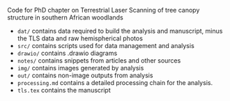 Code for PhD chapter on Terrestrial Laser Scanning of tree canopy structure in southern African woodlands

* `dat/` contains data required to build the analysis and manuscript, minus the TLS data and raw hemispherical photos
* `src/` contains scripts used for data management and analysis
* `drawio/` contains .drawio diagrams 
* `notes/` contains snippets from articles and other sources
* `img/` contains images generated by analysis
* `out/` contains non-image outputs from analysis
* `processing.md` contains a detailed processing chain for the analysis. 
* `tls.tex` contains the manuscript




